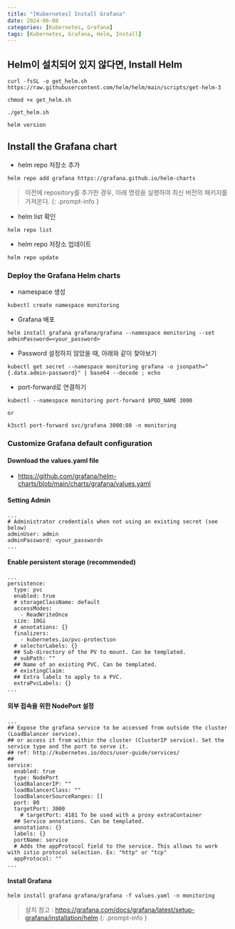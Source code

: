 ```yaml
---
title: "[Kubernetes] Install Grafana"
date: 2024-06-08
categories: [Kubernetes, Grafana]
tags: [Kubernetes, Grafana, Helm, Install]
---
```


## Helm이 설치되어 있지 않다면, Install Helm
```
curl -fsSL -o get_helm.sh https://raw.githubusercontent.com/helm/helm/main/scripts/get-helm-3

chmod +x get_helm.sh

./get_helm.sh

helm version
```

## Install the Grafana chart
- helm repo 저장소 추가

```
helm repo add grafana https://grafana.github.io/helm-charts
```

> 이전에 repository를 추가한 경우, 아래 명령을 실행하여 최신 버전의 패키지를 가져온다.
{: .prompt-info }

- helm list 확인

```
helm repo list
```

- helm repo 저장소 업데이트
```
helm repo update
```

### Deploy the Grafana Helm charts
- namespace 생성

```
kubectl create namespace monitoring
```

- Grafana 배포

```
helm install grafana grafana/grafana --namespace monitoring --set adminPassword=<your_password>
```

- Password 설정하지 않았을 때, 아래와 같이 찾아보기

```
kubectl get secret --namespace monitoring grafana -o jsonpath="{.data.admin-password}" | base64 --decode ; echo
```

- port-forward로 연결하기

```
kubectl --namespace monitoring port-forward $POD_NAME 3000

or

k3sctl port-forward svc/grafana 3000:80 -n monitoring
```

### Customize Grafana default configuration
#### Download the values.yaml file

- https://github.com/grafana/helm-charts/blob/main/charts/grafana/values.yaml

#### Setting Admin

```
...
# Administrator credentials when not using an existing secret (see below)
adminUser: admin
adminPassword: <your_password>
...
```

#### Enable persistent storage (recommended)

```
...
persistence:
  type: pvc
  enabled: true
  # storageClassName: default
  accessModes:
    - ReadWriteOnce
  size: 10Gi
  # annotations: {}
  finalizers:
    - kubernetes.io/pvc-protection
  # selectorLabels: {}
  ## Sub-directory of the PV to mount. Can be templated.
  # subPath: ""
  ## Name of an existing PVC. Can be templated.
  # existingClaim:
  ## Extra labels to apply to a PVC.
  extraPvcLabels: {}
...
```

#### 외부 접속을 위한 NodePort 설정

```
...
## Expose the grafana service to be accessed from outside the cluster (LoadBalancer service).
## or access it from within the cluster (ClusterIP service). Set the service type and the port to serve it.
## ref: http://kubernetes.io/docs/user-guide/services/
##
service:
  enabled: true
  type: NodePort
  loadBalancerIP: ""
  loadBalancerClass: ""
  loadBalancerSourceRanges: []
  port: 80
  targetPort: 3000
    # targetPort: 4181 To be used with a proxy extraContainer
  ## Service annotations. Can be templated.
  annotations: {}
  labels: {}
  portName: service
  # Adds the appProtocol field to the service. This allows to work with istio protocol selection. Ex: "http" or "tcp"
  appProtocol: ""
...
```

#### Install Grafana

```
helm install grafana grafana/grafana -f values.yaml -n monitoring
```

> 설치 참고 : https://grafana.com/docs/grafana/latest/setup-grafana/installation/helm
{: .prompt-info }